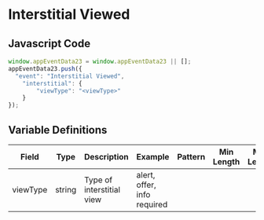 # Interstitial Viewed

### 

## Javascript Code
```js
window.appEventData23 = window.appEventData23 || [];
appEventData23.push({
  "event": "Interstitial Viewed",
    "interstitial": {
        "viewType": "<viewType>"
    }
});
```

## Variable Definitions

|Field|Type|Description|Example|Pattern|Min Length|Max Length|Minimum|Maximum|Multiple Of|
| --- | --- | --- | --- | --- | --- | --- | --- | --- | --- |
|viewType|string|Type of interstitial view|alert, offer, info required|||||||
